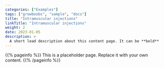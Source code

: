 ```yaml
---
categories: ["Examples"]
tags: ["growboobs", "sample", "docs"]
title: "Intramuscular injections"
linkTitle: "Intramuscular injections"
weight: 2
date: 2023-01-05
description: >
  A short lead description about this content page. It can be **bold** or _italic_ and can be split over multiple paragraphs.
---
```


{{% pageinfo %}}
This is a placeholder page. Replace it with your own content.
{{% /pageinfo %}}


